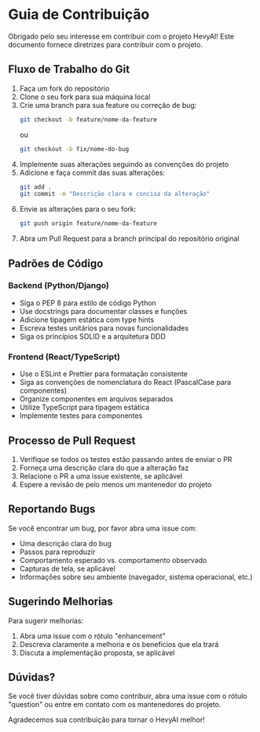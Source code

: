 # Guia de Contribuição

Obrigado pelo seu interesse em contribuir com o projeto HevyAI! Este documento fornece diretrizes para contribuir com o projeto.

## Fluxo de Trabalho do Git

1. Faça um fork do repositório
2. Clone o seu fork para sua máquina local
3. Crie uma branch para sua feature ou correção de bug:
   ```bash
   git checkout -b feature/nome-da-feature
   ```
   ou
   ```bash
   git checkout -b fix/nome-do-bug
   ```
4. Implemente suas alterações seguindo as convenções do projeto
5. Adicione e faça commit das suas alterações:
   ```bash
   git add .
   git commit -m "Descrição clara e concisa da alteração"
   ```
6. Envie as alterações para o seu fork:
   ```bash
   git push origin feature/nome-da-feature
   ```
7. Abra um Pull Request para a branch principal do repositório original

## Padrões de Código

### Backend (Python/Django)

- Siga o PEP 8 para estilo de código Python
- Use docstrings para documentar classes e funções
- Adicione tipagem estática com type hints
- Escreva testes unitários para novas funcionalidades
- Siga os princípios SOLID e a arquitetura DDD

### Frontend (React/TypeScript)

- Use o ESLint e Prettier para formatação consistente
- Siga as convenções de nomenclatura do React (PascalCase para componentes)
- Organize componentes em arquivos separados
- Utilize TypeScript para tipagem estática
- Implemente testes para componentes

## Processo de Pull Request

1. Verifique se todos os testes estão passando antes de enviar o PR
2. Forneça uma descrição clara do que a alteração faz
3. Relacione o PR a uma issue existente, se aplicável
4. Espere a revisão de pelo menos um mantenedor do projeto

## Reportando Bugs

Se você encontrar um bug, por favor abra uma issue com:

- Uma descrição clara do bug
- Passos para reproduzir
- Comportamento esperado vs. comportamento observado
- Capturas de tela, se aplicável
- Informações sobre seu ambiente (navegador, sistema operacional, etc.)

## Sugerindo Melhorias

Para sugerir melhorias:

1. Abra uma issue com o rótulo "enhancement"
2. Descreva claramente a melhoria e os benefícios que ela trará
3. Discuta a implementação proposta, se aplicável

## Dúvidas?

Se você tiver dúvidas sobre como contribuir, abra uma issue com o rótulo "question" ou entre em contato com os mantenedores do projeto.

Agradecemos sua contribuição para tornar o HevyAI melhor!